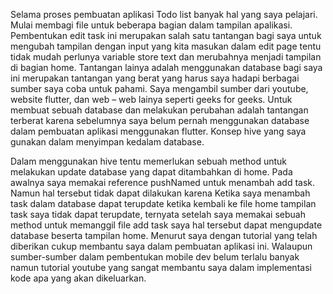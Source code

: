 

Selama proses pembuatan aplikasi Todo list banyak hal yang saya pelajari. Mulai membagi file untuk beberapa bagian dalam tampilan apalikasi. Pembentukan edit task ini merupakan salah satu tantangan bagi saya untuk mengubah tampilan dengan input yang kita masukan dalam edit page tentu tidak mudah perlunya variable store text dan merubahnya menjadi tampilan di bagian home.  Tantangan lainya adalah menggunakan database bagi saya ini merupakan tantangan yang berat yang harus saya hadapi berbagai sumber saya coba untuk pahami. Saya mengambil sumber dari youtube, website flutter, dan web – web lainya seperti geeks for geeks. Untuk membuat sebuah database dan melakukan perubahan adalah tantangan terberat karena sebelumnya saya belum pernah menggunakan database dalam pembuatan aplikasi menggunakan flutter. Konsep hive yang saya gunakan dalam menyimpan kedalam database. 

Dalam menggunakan hive tentu memerlukan sebuah method untuk melakukan update database yang dapat ditambahkan di home. Pada awalnya saya memakai reference pushNamed untuk menambah add task. Namun hal tersebut tidak dapat dilakukan karena Ketika saya menambah task dalam database dapat terupdate ketika  kembali ke file home tampilan task saya tidak dapat terupdate, ternyata setelah saya memakai sebuah method untuk memanggil file add task saya hal tersebut dapat mengupdate database beserta tampilan home. Menurut saya dengan tutorial yang telah diberikan cukup membantu saya dalam pembuatan aplikasi  ini. Walaupun sumber-sumber dalam pembentukan mobile dev belum terlalu banyak namun tutorial youtube yang sangat membantu saya dalam implementasi kode apa yang akan dikeluarkan. 
